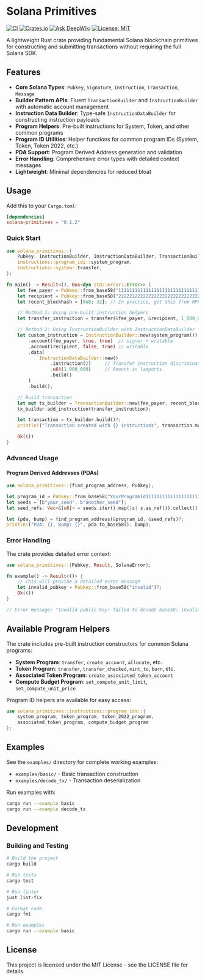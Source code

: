 # Solana Primitives

[![CI](https://github.com/hewigovens/solana-primitives/actions/workflows/ci.yml/badge.svg)](https://github.com/hewigovens/solana-primitives/actions/workflows/ci.yml)
[![Crates.io](https://img.shields.io/crates/v/solana-primitives.svg)](https://crates.io/crates/solana-primitives)
[![Ask DeepWiki](https://deepwiki.com/badge.svg)](https://deepwiki.com/hewigovens/solana-primitives)
[![License: MIT](https://img.shields.io/badge/License-MIT-yellow.svg)](https://opensource.org/licenses/MIT)

A lightweight Rust crate providing fundamental Solana blockchain primitives for constructing and submitting transactions without requiring the full Solana SDK.

## Features

- **Core Solana Types**: `Pubkey`, `Signature`, `Instruction`, `Transaction`, `Message`
- **Builder Pattern APIs**: Fluent `TransactionBuilder` and `InstructionBuilder` with automatic account management
- **Instruction Data Builder**: Type-safe `InstructionDataBuilder` for constructing instruction payloads
- **Program Helpers**: Pre-built instructions for System, Token, and other common programs
- **Program ID Utilities**: Helper functions for common program IDs (System, Token, Token 2022, etc.)
- **PDA Support**: Program Derived Address generation and validation
- **Error Handling**: Comprehensive error types with detailed context messages
- **Lightweight**: Minimal dependencies for reduced bloat

## Usage

Add this to your `Cargo.toml`:

```toml
[dependencies]
solana-primitives = "0.1.2"
```

### Quick Start

```rust
use solana_primitives::{
    Pubkey, InstructionBuilder, InstructionDataBuilder, TransactionBuilder,
    instructions::program_ids::system_program,
    instructions::system::transfer,
};

fn main() -> Result<(), Box<dyn std::error::Error>> {
    let fee_payer = Pubkey::from_base58("11111111111111111111111111111111")?;
    let recipient = Pubkey::from_base58("22222222222222222222222222222222")?;
    let recent_blockhash = [0u8; 32]; // In practice, get this from RPC

    // Method 1: Using pre-built instruction helpers
    let transfer_instruction = transfer(&fee_payer, &recipient, 1_000_000); // 0.001 SOL

    // Method 2: Using InstructionBuilder with InstructionDataBuilder
    let custom_instruction = InstructionBuilder::new(system_program())
        .account(fee_payer, true, true)  // signer + writable
        .account(recipient, false, true) // writable
        .data(
            InstructionDataBuilder::new()
                .instruction(2)     // Transfer instruction discriminant
                .u64(1_000_000)     // Amount in lamports
                .build()
        )
        .build();

    // Build transaction
    let mut tx_builder = TransactionBuilder::new(fee_payer, recent_blockhash);
    tx_builder.add_instruction(transfer_instruction);

    let transaction = tx_builder.build()?;
    println!("Transaction created with {} instructions", transaction.message.instructions.len());

    Ok(())
}
```

### Advanced Usage

#### Program Derived Addresses (PDAs)

```rust
use solana_primitives::{find_program_address, Pubkey};

let program_id = Pubkey::from_base58("YourProgramId11111111111111111111111111")?;
let seeds = [b"your_seed", b"another_seed"];
let seed_refs: Vec<&[u8]> = seeds.iter().map(|s| s.as_ref()).collect();

let (pda, bump) = find_program_address(&program_id, &seed_refs)?;
println!("PDA: {}, Bump: {}", pda.to_base58(), bump);
```


### Error Handling

The crate provides detailed error context:

```rust
use solana_primitives::{Pubkey, Result, SolanaError};

fn example() -> Result<()> {
    // This will provide a detailed error message
    let invalid_pubkey = Pubkey::from_base58("invalid")?;
    Ok(())
}

// Error message: "Invalid public key: failed to decode base58: invalid"
```

## Available Program Helpers

The crate includes pre-built instruction constructors for common Solana programs:

- **System Program**: `transfer`, `create_account`, `allocate`, etc.
- **Token Program**: `transfer`, `transfer_checked`, `mint_to`, `burn`, etc.
- **Associated Token Program**: `create_associated_token_account`
- **Compute Budget Program**: `set_compute_unit_limit`, `set_compute_unit_price`

Program ID helpers are available for easy access:

```rust
use solana_primitives::instructions::program_ids::{
    system_program, token_program, token_2022_program,
    associated_token_program, compute_budget_program
};
```

## Examples

See the `examples/` directory for complete working examples:

- `examples/basic/` - Basic transaction construction
- `examples/decode_tx/` - Transaction deserialization

Run examples with:
```bash
cargo run --example basic
cargo run --example decode_tx
```

## Development

### Building and Testing

```bash
# Build the project
cargo build

# Run tests
cargo test

# Run linter
just lint-fix

# Format code
cargo fmt

# Run examples
cargo run --example basic
```


## License

This project is licensed under the MIT License - see the LICENSE file for details.
